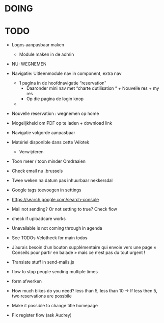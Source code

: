# DOING

# TODO

- Logos aanpasbaar maken
    - Module maken in de admin
- NU: WEGNEMEN
- Navigatie: Uitleenmodule nav in component, extra nav
    - 1 pagina in de hoofdnavigatie “reservation”
        - Daaronder mini nav met “charte dutilisation “ + Nouvelle res + my res
        - Op die pagina de login knop
    -
- Nouvelle reservation : wegnemen op home

- Mogelijkheid om PDF op te laden + download link
- Navigatie volgorde aanpasbaar
- Matériel disponible dans cette Vélotek
    - Verwijderen
- Toon meer / toon minder Omdraaien






- Check email nu .brussels
- Twee weken na datum pas inhuurbaar nekkersdal 
- Google tags toevoegen in settings
- https://search.google.com/search-console

- Mail not sending? Or not setting to true? Check flow
- check if uploadcare works
- Unavailable is not coming through in agenda
- See TODOs Velotheek for main todos
- J’aurais besoin d’un bouton supplémentaire qui envoie vers une page « Conseils pour partir en balade » mais ce n’est pas du tout urgent !
- Translate stuff in send-mails.js
- flow to stop people sending multiple times
- form afwerken
- How much bikes do you need? less than 5, less than 10 -> If less then 5, two reservations are possbile
- Make it possible to change title homepage
- Fix register flow (ask Audrey)